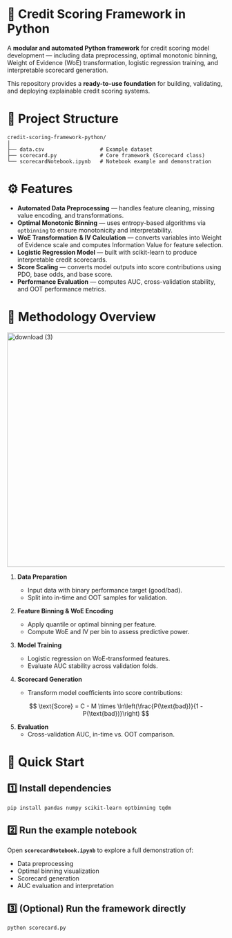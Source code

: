 # 🧮 Credit Scoring Framework in Python

A **modular and automated Python framework** for credit scoring model development — including data preprocessing, optimal monotonic binning, Weight of Evidence (WoE) transformation, logistic regression training, and interpretable scorecard generation.

This repository provides a **ready-to-use foundation** for building, validating, and deploying explainable credit scoring systems.

# 📁 Project Structure
```text
credit-scoring-framework-python/
│
├── data.csv                  # Example dataset
├── scorecard.py              # Core framework (Scorecard class)
└── scorecardNotebook.ipynb   # Notebook example and demonstration
```

# ⚙️ Features

- **Automated Data Preprocessing** — handles feature cleaning, missing value encoding, and transformations.  
- **Optimal Monotonic Binning** — uses entropy-based algorithms via `optbinning` to ensure monotonicity and interpretability.  
- **WoE Transformation & IV Calculation** — converts variables into Weight of Evidence scale and computes Information Value for feature selection.  
- **Logistic Regression Model** — built with scikit-learn to produce interpretable credit scorecards.  
- **Score Scaling** — converts model outputs into score contributions using PDO, base odds, and base score.  
- **Performance Evaluation** — computes AUC, cross-validation stability, and OOT performance metrics.


# 🧠 Methodology Overview
<img width="1143" height="542" alt="download (3)" src="https://github.com/user-attachments/assets/830dc60c-3688-49f5-b501-a5c1cb55ebf4" />


1. **Data Preparation**  
   - Input data with binary performance target (good/bad).  
   - Split into in-time and OOT samples for validation.

2. **Feature Binning & WoE Encoding**  
   - Apply quantile or optimal binning per feature.  
   - Compute WoE and IV per bin to assess predictive power.

3. **Model Training**  
   - Logistic regression on WoE-transformed features.  
   - Evaluate AUC stability across validation folds.

4. **Scorecard Generation**  
   - Transform model coefficients into score contributions:

  $$
  \text{Score} = C - M \times \ln\left(\frac{P(\text{bad})}{1 - P(\text{bad})}\right)
  $$

5. **Evaluation**  
   - Cross-validation AUC, in-time vs. OOT comparison.  


# 🚀 Quick Start

## 1️⃣ Install dependencies

```bash
pip install pandas numpy scikit-learn optbinning tqdm
```
## 2️⃣ Run the example notebook

Open **`scorecardNotebook.ipynb`** to explore a full demonstration of:

- Data preprocessing  
- Optimal binning visualization  
- Scorecard generation  
- AUC evaluation and interpretation


## 3️⃣ (Optional) Run the framework directly

```bash
python scorecard.py
